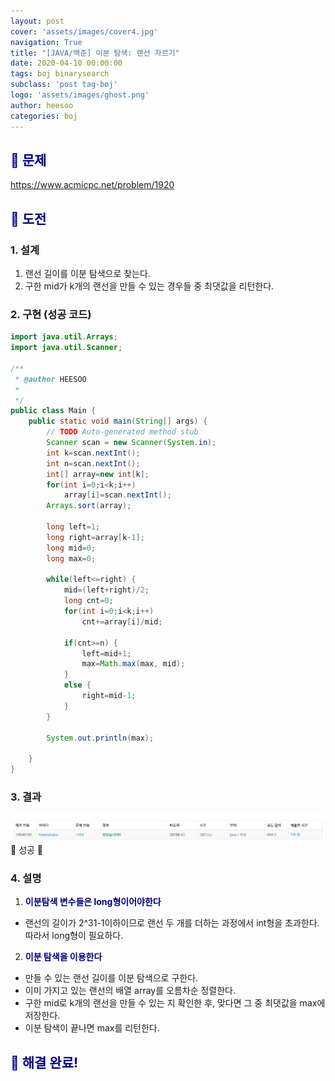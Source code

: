 ```yaml
---
layout: post
cover: 'assets/images/cover4.jpg'
navigation: True
title: "[JAVA/백준] 이분 탐색: 랜선 자르기"
date: 2020-04-10 00:00:00
tags: boj binarysearch
subclass: 'post tag-boj'
logo: 'assets/images/ghost.png'
author: heesoo
categories: boj
---
```

## <span style="color:navy">👀 문제</span>
<https://www.acmicpc.net/problem/1920>

## <span style="color:navy">👊 도전</span>

### 1. 설계
1. 랜선 길이를 이분 탐색으로 찾는다.
2. 구한 mid가 k개의 랜선을 만들 수 있는 경우들 중 최댓값을 리턴한다.

### 2. 구현 (성공 코드)
```java
import java.util.Arrays;
import java.util.Scanner;

/**
 * @author HEESOO
 *
 */
public class Main {
	public static void main(String[] args) {
		// TODO Auto-generated method stub
		Scanner scan = new Scanner(System.in);
		int k=scan.nextInt();
		int n=scan.nextInt();
		int[] array=new int[k];
		for(int i=0;i<k;i++)
			array[i]=scan.nextInt();
		Arrays.sort(array);
		
		long left=1;
		long right=array[k-1];
		long mid=0;
		long max=0;
		
		while(left<=right) {
			mid=(left+right)/2;
			long cnt=0;
			for(int i=0;i<k;i++) 
				cnt+=array[i]/mid;
			
			if(cnt>=n) {
				left=mid+1;
				max=Math.max(max, mid);
			}
			else {
				right=mid-1;
			}
		}
		
		System.out.println(max);
		
	}
}

 ```

### 3. 결과
![실행결과](./assets/images/200410_4.PNG)
🤟 성공 🤟 

### 4. 설명
1. **<span style="color:navy">이분탐색 변수들은 long형이어야한다</span>**
- 랜선의 길이가 2^31-1이하이므로 랜선 두 개를 더하는 과정에서 int형을 초과한다. 따라서 long형이 필요하다.
2. **<span style="color:navy">이분 탐색을 이용한다</span>**
- 만들 수 있는 랜선 길이를 이분 탐색으로 구한다.
- 이미 가지고 있는 랜선의 배열 array를 오름차순 정렬한다.
- 구한 mid로 k개의 랜선을 만들 수 있는 지 확인한 후, 맞다면 그 중 최댓값을 max에 저장한다.
- 이분 탐색이 끝나면 max를 리턴한다.

## <span style="color:navy">👏 해결 완료!</span>
